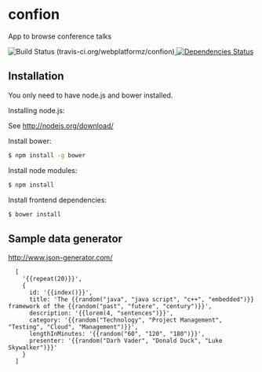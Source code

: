 # confion
App to browse conference talks

![Build Status](https://travis-ci.org/webplatformz/confion.svg?branch=master) (travis-ci.org/webplatformz/confion)[
![Dependencies Status](https://david-dm.org/webplatformz/confion.png)](https://david-dm.org/webplatformz/confion)

## Installation
You only need to have node.js and bower installed. 

Installing node.js: 

See http://nodejs.org/download/


Install bower: 
```sh
$ npm install -g bower
```
Install node modules:
```sh
$ npm install
```

Install frontend dependencies: 
```sh
$ bower install
```


## Sample data generator
http://www.json-generator.com/

            
      [
        '{{repeat(20)}}',
        {
          id: '{{index()}}',
          title: 'The {{random("java", "java script", "c++", "embedded")}} framework of the {{random("past", "futere", "century")}}',
          description: '{{lorem(4, "sentences")}}',
          category: '{{random("Technology", "Project Management", "Testing", "Cloud", "Management")}}',
          lengthInMinutes: '{{random("60", "120", "180")}}',
          presenter: '{{random("Darh Vader", "Donald Duck", "Luke Skywalker")}}'
        }
      ]
